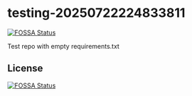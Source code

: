 # testing-20250722224833811
[![FOSSA Status](https://app.fossa.com/api/projects/git%2Bgithub.com%2Fkirogum%2Ftesting-20250722224833811.svg?type=shield)](https://app.fossa.com/projects/git%2Bgithub.com%2Fkirogum%2Ftesting-20250722224833811?ref=badge_shield)

Test repo with empty requirements.txt


## License
[![FOSSA Status](https://app.fossa.com/api/projects/git%2Bgithub.com%2Fkirogum%2Ftesting-20250722224833811.svg?type=large)](https://app.fossa.com/projects/git%2Bgithub.com%2Fkirogum%2Ftesting-20250722224833811?ref=badge_large)